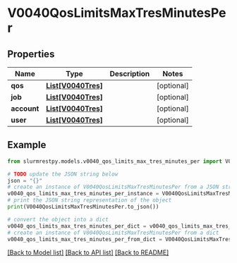 # V0040QosLimitsMaxTresMinutesPer


## Properties

Name | Type | Description | Notes
------------ | ------------- | ------------- | -------------
**qos** | [**List[V0040Tres]**](V0040Tres.md) |  | [optional]
**job** | [**List[V0040Tres]**](V0040Tres.md) |  | [optional]
**account** | [**List[V0040Tres]**](V0040Tres.md) |  | [optional]
**user** | [**List[V0040Tres]**](V0040Tres.md) |  | [optional]

## Example

```python
from slurmrestpy.models.v0040_qos_limits_max_tres_minutes_per import V0040QosLimitsMaxTresMinutesPer

# TODO update the JSON string below
json = "{}"
# create an instance of V0040QosLimitsMaxTresMinutesPer from a JSON string
v0040_qos_limits_max_tres_minutes_per_instance = V0040QosLimitsMaxTresMinutesPer.from_json(json)
# print the JSON string representation of the object
print(V0040QosLimitsMaxTresMinutesPer.to_json())

# convert the object into a dict
v0040_qos_limits_max_tres_minutes_per_dict = v0040_qos_limits_max_tres_minutes_per_instance.to_dict()
# create an instance of V0040QosLimitsMaxTresMinutesPer from a dict
v0040_qos_limits_max_tres_minutes_per_from_dict = V0040QosLimitsMaxTresMinutesPer.from_dict(v0040_qos_limits_max_tres_minutes_per_dict)
```
[[Back to Model list]](../README.md#documentation-for-models) [[Back to API list]](../README.md#documentation-for-api-endpoints) [[Back to README]](../README.md)


